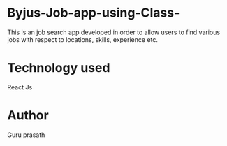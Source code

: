 # Byjus-Job-app-using-Class-

This is an job search app developed in order to allow users to find various jobs with respect to locations, skills, experience etc.

# Technology used

React Js

# Author

Guru prasath


